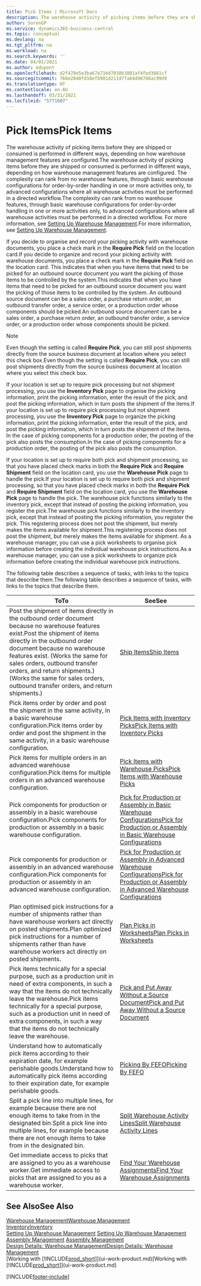 ```yaml
---
title: Pick Items | Microsoft Docs
description: The warehouse activity of picking items before they are shipped or consumed is performed in different ways, depending on how warehouse management features are configured. The setup complexity can rank from no warehouse features, through basic warehouse configurations for order-by-order handling in one or more activities only, to advanced configurations where all warehouse activities must be performed in a directed workflow.
author: SorenGP
ms.service: dynamics365-business-central
ms.topic: conceptual
ms.devlang: na
ms.tgt_pltfrm: na
ms.workload: na
ms.search.keywords: ''
ms.date: 04/01/2021
ms.author: edupont
ms.openlocfilehash: d2f470e5e3ba67e716d7038b3801af4fed3861cf
ms.sourcegitcommit: 766e2840fd16efb901d211d7fa64d96766ac99d9
ms.translationtype: HT
ms.contentlocale: en-AU
ms.lasthandoff: 03/31/2021
ms.locfileid: "5771607"
---
```

# <a name="pick-items"></a><span data-ttu-id="80bff-104">Pick Items</span><span class="sxs-lookup"><span data-stu-id="80bff-104">Pick Items</span></span>

<span data-ttu-id="80bff-105">The warehouse activity of picking items before they are shipped or consumed is performed in different ways, depending on how warehouse management features are configured.</span><span class="sxs-lookup"><span data-stu-id="80bff-105">The warehouse activity of picking items before they are shipped or consumed is performed in different ways, depending on how warehouse management features are configured.</span></span> <span data-ttu-id="80bff-106">The complexity can rank from no warehouse features, through basic warehouse configurations for order-by-order handling in one or more activities only, to advanced configurations where all warehouse activities must be performed in a directed workflow.</span><span class="sxs-lookup"><span data-stu-id="80bff-106">The complexity can rank from no warehouse features, through basic warehouse configurations for order-by-order handling in one or more activities only, to advanced configurations where all warehouse activities must be performed in a directed workflow.</span></span> <span data-ttu-id="80bff-107">For more information, see [Setting Up Warehouse Management](warehouse-setup-warehouse.md).</span><span class="sxs-lookup"><span data-stu-id="80bff-107">For more information, see [Setting Up Warehouse Management](warehouse-setup-warehouse.md).</span></span>

<span data-ttu-id="80bff-108">If you decide to organise and record your picking activity with warehouse documents, you place a check mark in the **Require Pick** field on the location card.</span><span class="sxs-lookup"><span data-stu-id="80bff-108">If you decide to organize and record your picking activity with warehouse documents, you place a check mark in the **Require Pick** field on the location card.</span></span> <span data-ttu-id="80bff-109">This indicates that when you have items that need to be picked for an outbound source document you want the picking of those items to be controlled by the system.</span><span class="sxs-lookup"><span data-stu-id="80bff-109">This indicates that when you have items that need to be picked for an outbound source document you want the picking of those items to be controlled by the system.</span></span> <span data-ttu-id="80bff-110">An outbound source document can be a sales order, a purchase return order, an outbound transfer order, a service order, or a production order whose components should be picked.</span><span class="sxs-lookup"><span data-stu-id="80bff-110">An outbound source document can be a sales order, a purchase return order, an outbound transfer order, a service order, or a production order whose components should be picked.</span></span>

> [!NOTE]
> <span data-ttu-id="80bff-111">Even though the setting is called **Require Pick**, you can still post shipments directly from the source business document at location where you select this check box.</span><span class="sxs-lookup"><span data-stu-id="80bff-111">Even though the setting is called **Require Pick**, you can still post shipments directly from the source business document at location where you select this check box.</span></span>

<span data-ttu-id="80bff-112">If your location is set up to require pick processing but not shipment processing, you use the **Inventory Pick** page to organise the picking information, print the picking information, enter the result of the pick, and post the picking information, which in turn posts the shipment of the items.</span><span class="sxs-lookup"><span data-stu-id="80bff-112">If your location is set up to require pick processing but not shipment processing, you use the **Inventory Pick** page to organize the picking information, print the picking information, enter the result of the pick, and post the picking information, which in turn posts the shipment of the items.</span></span> <span data-ttu-id="80bff-113">In the case of picking components for a production order, the posting of the pick also posts the consumption.</span><span class="sxs-lookup"><span data-stu-id="80bff-113">In the case of picking components for a production order, the posting of the pick also posts the consumption.</span></span>

<span data-ttu-id="80bff-114">If your location is set up to require both pick and shipment processing, so that you have placed check marks in both the **Require Pick** and **Require Shipment** field on the location card, you use the **Warehouse Pick** page to handle the pick.</span><span class="sxs-lookup"><span data-stu-id="80bff-114">If your location is set up to require both pick and shipment processing, so that you have placed check marks in both the **Require Pick** and **Require Shipment** field on the location card, you use the **Warehouse Pick** page to handle the pick.</span></span> <span data-ttu-id="80bff-115">The warehouse pick functions similarly to the inventory pick, except that instead of posting the picking information, you register the pick.</span><span class="sxs-lookup"><span data-stu-id="80bff-115">The warehouse pick functions similarly to the inventory pick, except that instead of posting the picking information, you register the pick.</span></span> <span data-ttu-id="80bff-116">This registering process does not post the shipment, but merely makes the items available for shipment.</span><span class="sxs-lookup"><span data-stu-id="80bff-116">This registering process does not post the shipment, but merely makes the items available for shipment.</span></span> <span data-ttu-id="80bff-117">As a warehouse manager, you can use a pick worksheets to organise pick information before creating the individual warehouse pick instructions.</span><span class="sxs-lookup"><span data-stu-id="80bff-117">As a warehouse manager, you can use a pick worksheets to organize pick information before creating the individual warehouse pick instructions.</span></span>

<span data-ttu-id="80bff-118">The following table describes a sequence of tasks, with links to the topics that describe them.</span><span class="sxs-lookup"><span data-stu-id="80bff-118">The following table describes a sequence of tasks, with links to the topics that describe them.</span></span>   

|<span data-ttu-id="80bff-119">**To**</span><span class="sxs-lookup"><span data-stu-id="80bff-119">**To**</span></span>|<span data-ttu-id="80bff-120">**See**</span><span class="sxs-lookup"><span data-stu-id="80bff-120">**See**</span></span>|
|------------|-------------|  
|<span data-ttu-id="80bff-121">Post the shipment of items directly in the outbound order document because no warehouse features exist.</span><span class="sxs-lookup"><span data-stu-id="80bff-121">Post the shipment of items directly in the outbound order document because no warehouse features exist.</span></span> <span data-ttu-id="80bff-122">(Works the same for sales orders, outbound transfer orders, and return shipments.)</span><span class="sxs-lookup"><span data-stu-id="80bff-122">(Works the same for sales orders, outbound transfer orders, and return shipments.)</span></span>|[<span data-ttu-id="80bff-123">Ship Items</span><span class="sxs-lookup"><span data-stu-id="80bff-123">Ship Items</span></span>](warehouse-how-ship-items.md)|  
|<span data-ttu-id="80bff-124">Pick items order by order and post the shipment in the same activity, in a basic warehouse configuration.</span><span class="sxs-lookup"><span data-stu-id="80bff-124">Pick items order by order and post the shipment in the same activity, in a basic warehouse configuration.</span></span>|[<span data-ttu-id="80bff-125">Pick Items with Inventory Picks</span><span class="sxs-lookup"><span data-stu-id="80bff-125">Pick Items with Inventory Picks</span></span>](warehouse-how-to-pick-items-with-inventory-picks.md)|
|<span data-ttu-id="80bff-126">Pick items for multiple orders in an advanced warehouse configuration.</span><span class="sxs-lookup"><span data-stu-id="80bff-126">Pick items for multiple orders in an advanced warehouse configuration.</span></span>|[<span data-ttu-id="80bff-127">Pick Items with Warehouse Picks</span><span class="sxs-lookup"><span data-stu-id="80bff-127">Pick Items with Warehouse Picks</span></span>](warehouse-how-to-pick-items-for-warehouse-shipment.md)|  
|<span data-ttu-id="80bff-128">Pick components for production or assembly in a basic warehouse configuration.</span><span class="sxs-lookup"><span data-stu-id="80bff-128">Pick components for production or assembly in a basic warehouse configuration.</span></span>|[<span data-ttu-id="80bff-129">Pick for Production or Assembly in Basic Warehouse Configurations</span><span class="sxs-lookup"><span data-stu-id="80bff-129">Pick for Production or Assembly in Basic Warehouse Configurations</span></span>](warehouse-how-to-pick-for-production.md)|
|<span data-ttu-id="80bff-130">Pick components for production or assembly in an advanced warehouse configuration.</span><span class="sxs-lookup"><span data-stu-id="80bff-130">Pick components for production or assembly in an advanced warehouse configuration.</span></span>|[<span data-ttu-id="80bff-131">Pick for Production or Assembly in Advanced Warehouse Configurations</span><span class="sxs-lookup"><span data-stu-id="80bff-131">Pick for Production or Assembly in Advanced Warehouse Configurations</span></span>](warehouse-how-to-pick-for-internal-operations-in-advanced-warehousing.md)|  
|<span data-ttu-id="80bff-132">Plan optimised pick instructions for a number of shipments rather than have warehouse workers act directly on posted shipments.</span><span class="sxs-lookup"><span data-stu-id="80bff-132">Plan optimized pick instructions for a number of shipments rather than have warehouse workers act directly on posted shipments.</span></span>|[<span data-ttu-id="80bff-133">Plan Picks in Worksheets</span><span class="sxs-lookup"><span data-stu-id="80bff-133">Plan Picks in Worksheets</span></span>](warehouse-how-to-plan-picks-in-worksheets.md)|  
|<span data-ttu-id="80bff-134">Pick items technically for a special purpose, such as a production unit in need of extra components, in such a way that the items do not technically leave the warehouse.</span><span class="sxs-lookup"><span data-stu-id="80bff-134">Pick items technically for a special purpose, such as a production unit in need of extra components, in such a way that the items do not technically leave the warehouse.</span></span>|[<span data-ttu-id="80bff-135">Pick and Put Away Without a Source Document</span><span class="sxs-lookup"><span data-stu-id="80bff-135">Pick and Put Away Without a Source Document</span></span>](warehouse-how-to-create-put-aways-from-internal-put-aways.md)|
|<span data-ttu-id="80bff-136">Understand how to automatically pick items according to their expiration date, for example perishable goods.</span><span class="sxs-lookup"><span data-stu-id="80bff-136">Understand how to automatically pick items according to their expiration date, for example perishable goods.</span></span>|[<span data-ttu-id="80bff-137">Picking By FEFO</span><span class="sxs-lookup"><span data-stu-id="80bff-137">Picking By FEFO</span></span>](warehouse-picking-by-fefo.md)|
|<span data-ttu-id="80bff-138">Split a pick line into multiple lines, for example because there are not enough items to take from in the designated bin.</span><span class="sxs-lookup"><span data-stu-id="80bff-138">Split a pick line into multiple lines, for example because there are not enough items to take from in the designated bin.</span></span>|[<span data-ttu-id="80bff-139">Split Warehouse Activity Lines</span><span class="sxs-lookup"><span data-stu-id="80bff-139">Split Warehouse Activity Lines</span></span>](warehouse-how-to-split-warehouse-activity-lines.md)|
|<span data-ttu-id="80bff-140">Get immediate access to picks that are assigned to you as a warehouse worker.</span><span class="sxs-lookup"><span data-stu-id="80bff-140">Get immediate access to picks that are assigned to you as a warehouse worker.</span></span>|[<span data-ttu-id="80bff-141">Find Your Warehouse Assignments</span><span class="sxs-lookup"><span data-stu-id="80bff-141">Find Your Warehouse Assignments</span></span>](warehouse-how-to-find-your-warehouse-assignments.md)|  

## <a name="see-also"></a><span data-ttu-id="80bff-142">See Also</span><span class="sxs-lookup"><span data-stu-id="80bff-142">See Also</span></span>  
[<span data-ttu-id="80bff-143">Warehouse Management</span><span class="sxs-lookup"><span data-stu-id="80bff-143">Warehouse Management</span></span>](warehouse-manage-warehouse.md)  
[<span data-ttu-id="80bff-144">Inventory</span><span class="sxs-lookup"><span data-stu-id="80bff-144">Inventory</span></span>](inventory-manage-inventory.md)  
<span data-ttu-id="80bff-145">[Setting Up Warehouse Management](warehouse-setup-warehouse.md)   </span><span class="sxs-lookup"><span data-stu-id="80bff-145">[Setting Up Warehouse Management](warehouse-setup-warehouse.md)   </span></span>  
<span data-ttu-id="80bff-146">[Assembly Management](assembly-assemble-items.md)  </span><span class="sxs-lookup"><span data-stu-id="80bff-146">[Assembly Management](assembly-assemble-items.md)  </span></span>  
[<span data-ttu-id="80bff-147">Design Details: Warehouse Management</span><span class="sxs-lookup"><span data-stu-id="80bff-147">Design Details: Warehouse Management</span></span>](design-details-warehouse-management.md)  
<span data-ttu-id="80bff-148">[Working with [!INCLUDE[prod_short](includes/prod_short.md)]](ui-work-product.md)</span><span class="sxs-lookup"><span data-stu-id="80bff-148">[Working with [!INCLUDE[prod_short](includes/prod_short.md)]](ui-work-product.md)</span></span>


[!INCLUDE[footer-include](includes/footer-banner.md)]
